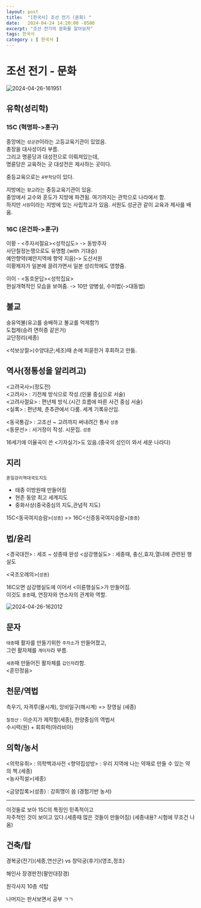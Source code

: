 ```yaml
---
layout: post
title:  "[한국사] 조선 전기 (문화) "
date:   2024-04-24 14:20:00 -0500
excerpt: "조선 전기의 문화를 알아보자"
tags: 한국사
category : [ 한국사 ]
---
```


# 조선 전기 - 문화

<img src="https://i.ibb.co/26DdNt7/2024-04-26-161951.png" alt="2024-04-26-161951" border="0">

## 유학(성리학)

### 15C (혁명파->훈구)

중앙에는 `성균관`이라는 고등교육기관이 있었음.  
총장을 대사성이라 부름.  
그리고 명륜당과 대성전으로 이뤄져있는데,  
명륜당은 교육하는 곳 대성전은 제사하는 곳이다.  

중등교육으로는 `4부학당`이 있다.

지방에는 `향교`라는 중등교육기관이 있음.  
중앙에서 교수와 훈도가 지방에 파견됨.  여기까지는 관학으로 나라에서 함.  
하지만 `서원`이라는 지방에 있는 사립학교가 있음.
서원도 성균관 같이 교육과 제사를 배움.  

### 16C (온건파->훈구)

이황 - <주자서절요><성학십도> -> 동방주자  
사단칠정논쟁으로도 유명함.(with 기대승)  
예안향약(예안지역에 향약 지음)-> 도산서원  
이황제자가 일본에 끌려가면서 일본 성리학에도 영향줌.  


이이 - <동호문답><성학집요>  
현실개혁적인 모습을 보여줌. -> 10만 양병설, 수미법(->대동법)  

## 불교

숭유억불(유고를 숭배하고 불교를 억제함?)  
도첩제(승려 면허증 같은거)  
교단정리(세종)

<석보상절>(수양대군;세조)때 손에 피묻힌거 후회하고 만듦.


## 역사(정통성을 알리려고)

<고려국사>(정도전)  
<고려사> : 기전체 방식으로 작성.(인물 중심으로 서술)  
<고려사절요> : 편년체 방식.(시간 흐름에 따른 사건 중심 서술)  
<실록> : 편년체, 춘추관에서 다룸. 세계 기록유산임.  


<동국통감> : 고조선 ~ 고려까지 써내려간 통사 `성종`  
<동문선> : 서거정이 작성. 시문집.  `성종`  

16세기에 이율곡이 쓴 <기자실기>도 있음.(중국의 성인이 와서 세운 나라다)


## 지리

`혼일강리역대국도지도`
+ 태종 이방원때 만들어짐
+ 현존 동양 최고 세계지도
+ 중화사상(중국중심의 지도,관념적 지도)

15C<동국여지승람>(`성종`) => 16C<신증동국여지승람>(`중종`)


## 법/윤리

<경국대전> : 세조 ~ 성종때 완성
<삼강행실도> : 세종때, 충신,효자,열녀에 관련된 행실도  

<국조오례의>(`성종`)

16C오면 삼강행실도에 이어서 <이륜행실도>가 만들어짐.  
이것도 `중종`때, 연장자와 연소자의 관계와 역할.


<img src="https://i.ibb.co/FzqrX2y/2024-04-26-162012.png" alt="2024-04-26-162012" border="0">


## 문자

`태종`때 활자를 만들기위한 `주자소`가 만들어졌고,  
그런 활자체를 `계미자`라 부름.  

`세종`때 만들어진 활자체를 `갑인자`라함.  
<훈민정음>


## 천문/역법

측우기, 자격루(물시계), 앙비일구(해시계) => 장영실 (세종)

`칠정산` : 이순지가 제작함(세종), 한양중심의 역법서  
수시력(원) + 회회력(아라비아)  


## 의학/농서

<의학유취> : 의학백과사전
<향약집성방> : 우리 지역에 나는 약재로 만들 수 있는 약의 책.(세종)  
<농사직설>(세종)  

<금양잡록>(성종) : 강희맹이 씀 (경험기반 농서)

---

이것들로 보아 15C의 특징인 민족적이고  
자주적인 것이 보이고 있다.(세종때 많은 것들이 만들어짐) (세종내용? 시험에 무조건 나옴)  


## 건축/탑

경복궁(전기)(세종,연산군) vs 창덕궁(후기)(영조,정조)

해인사 장경판전(팔만대장경)  

원각사지 10층 석탑

나머지는 판서보면서 공부 ㄱㄱ